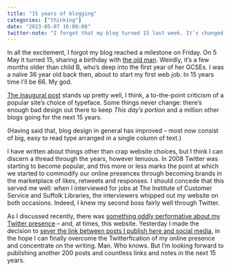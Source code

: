 ```yaml
---
title: "15 years of blogging"
categories: ["thinking"]
date: "2023-05-07 16:00:00"
twitter-note: "I forgot that my blog turned 15 last week. It’s changed and not changed over the years, but is entering a new phase."
---
```





In all the excitement, I forgot my blog reached a milestone on Friday. On 5 May it turned 15, sharing a birthday with [the old man](https://en.wikipedia.org/wiki/Karl_Marx). Weirdly, it’s a few months older than child B, who’s deep into the first year of her GCSEs. I was a naïve 36 year old back then, about to start my first web job. In 15 years time I’ll be 66. My god.

[The inaugural post](../../posts/times-for-print-georgia-for-screen/) stands up pretty well, I think, a to-the-point criticism of a popular site’s choice of typeface. Some things never change: there’s enough bad design out there to keep <cite>This day’s portion</cite> and a million other blogs going for the next 15 years.

(Having said that, blog design in general has improved – most now consist of big, easy to read type arranged in a single column of text.)

I have written about things other than crap website choices, but I think I can discern a thread through the years, however tenuous. In 2008 Twitter was starting to become popular, and this more or less marks the point at which we started to commodify our online presences through becoming brands in the marketplace of likes, retweets and responses. I should concede that this served me well: when I interviewed for jobs at The Institute of Customer Service and Suffolk Libraries, the interviewers whipped out my website on both occasions. Indeed, I knew my second boss fairly well through Twitter.

As I discussed recently, there was [something oddly performative about my Twitter presence](../../posts/why-and-whom-of-social-media/) – and, at times, this website. Yesterday I made the decision to [sever the link between posts I publish here and social media](../../posts/embracing-obscurity/), in the hope I can finally overcome the Twitterfication of my online presence and concentrate on the writing. Man. Who knows. But I’m looking forward to publishing another 200 posts and countless links and notes in the next 15 years.
